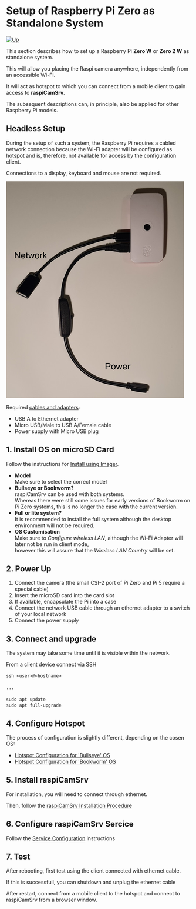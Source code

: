 # Setup of Raspberry Pi Zero as Standalone System

[![Up](img/goup.gif)](../README.md)

This section describes how to set up a Raspberry Pi **Zero W** or **Zero 2 W** as standalone system.

This will allow you placing the Raspi camera anywhere, independently from an accessible Wi-Fi.

It will act as hotspot to which you can connect from a mobile client to gain access to **raspiCamSrv**.

The subsequent descriptions can, in principle, also be applied for other Raspberry Pi models.

## Headless Setup

During the setup of such a system, the Raspberry Pi requires a cabled network connection because the Wi-Fi adapter will be configured as hotspot and is, therefore, not available for access by the configuration client.

Connections to a display, keyboard and mouse are not required.

![Standalone Setup](./img/bp_PiZero_Connect.jpg)

Required [cables and adapters](https://www.raspberrypi.com/products/#power-supplies-and-cables):

- USB A to Ethernet adapter
- Micro USB/Male to USB A/Female cable
- Power supply with Micro USB plug

## 1. Install OS on microSD Card

Follow the instructions for [Install using Imager](https://www.raspberrypi.com/documentation/computers/getting-started.html#raspberry-pi-imager).

- **Model**<br>
Make sure to select the correct model
- **Bullseye or Bookworm?**<br>
raspiCamSrv can be used with both systems.<br>
Whereas there were still some issues for early versions of Bookworm on Pi Zero systems, 
this is no longer the case with the current version.
- **Full or lite system?**<br>
It is recommended to install the full system although the desktop environment will not be required.
- **OS Customisation**<br>
Make sure to *Configure wireless LAN*, although the Wi-Fi Adapter will later not be run in client mode,<br>
however this will assure that the *Wireless LAN Country* will be set.

## 2. Power Up

1. Connect the camera (the small CSI-2 port of Pi Zero and Pi 5 require a special cable)
2. Insert the microSD card into the card slot
3. If available, encapsulate the Pi into a case
4. Connect the network USB cable through an ethernet adapter to a switch of your local network
5. Connect the power supply

## 3. Connect and upgrade

The system may take some time until it is visible within the network.

From a client device connect via SSH<br>

```
ssh <user>@<hostname>

...

sudo apt update
sudo apt full-upgrade
```

## 4. Configure Hotspot

The process of configuration is slightly different, depending on the cosen OS:

- [Hotspot Configuration for 'Bullseye' OS](./bp_Hotspot_Bullseye.md)
- [Hotspot Configuration for 'Bookworm' OS](./bp_Hotspot_Bookworm.md)

## 5. Install raspiCamSrv

For installation, you will need to connect through ethernet.

Then, follow the [raspiCamSrv Installation Procedure](../README.md#raspicamsrv-installation)

## 6. Configure raspiCamSrv Sercice

Follow the [Service Configuration](../README.md#service-configuration) instructions

## 7. Test

After rebooting, first test using the client connected with ethernet cable.

If this is successfull, you can shutdown and unplug the ethernet cable

After restart, connect from a mobile client to the hotspot and connect to raspiCamSrv from a browser window.
